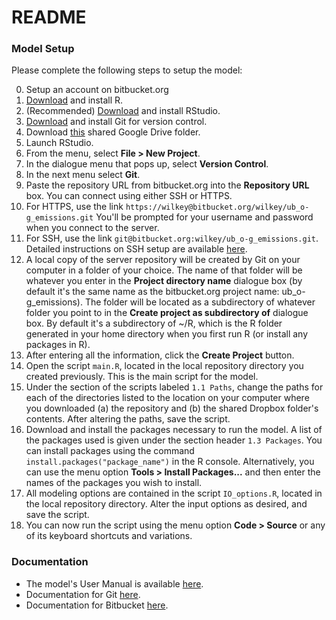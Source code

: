 # README #

### Model Setup ###

Please complete the following steps to setup the model:

0. Setup an account on bitbucket.org
1. [Download](http://www.r-project.org/) and install R.
2. (Recommended) [Download](http://www.rstudio.com/products/rstudio/download/) and install RStudio.
3. [Download](http://git-scm.com/downloads) and install Git for version control.
4. Download [this](https://drive.google.com/open?id=0B7tE8j4aYhm-dHpSdjY1OF9SWE0) shared Google Drive folder.
5. Launch RStudio.
6. From the menu, select **File > New Project**.
7. In the dialogue menu that pops up, select **Version Control**.
8. In the next menu select **Git**.
9. Paste the repository URL from bitbucket.org into the **Repository URL** box. You can connect using either SSH or HTTPS.
10. For HTTPS, use the link `https://wilkey@bitbucket.org/wilkey/ub_o-g_emissions.git` You'll be prompted for your username and password when you connect to the server.
11. For SSH, use the link `git@bitbucket.org:wilkey/ub_o-g_emissions.git`. Detailed instructions on SSH setup are available [here](https://confluence.atlassian.com/display/BITBUCKET/Set+up+SSH+for+Git).
12. A local copy of the server repository will be created by Git on your computer in a folder of your choice. The name of that folder will be whatever you enter in the **Project directory name** dialogue box (by default it's the same name as the bitbucket.org project name: ub_o-g_emissions). The folder will be located as a subdirectory of whatever folder you point to in the **Create project as subdirectory of** dialogue box. By default it's a subdirectory of ~/R, which is the R folder generated in your home directory when you first run R (or install any packages in R).
13. After entering all the information, click the **Create Project** button.
14. Open the script `main.R`, located in the local repository directory you created previously. This is the main script for the model.
15. Under the section of the scripts labeled `1.1 Paths`, change the paths for each of the directories listed to the location on your computer where you downloaded (a) the repository and (b) the shared Dropbox folder's contents. After altering the paths, save the script.
16. Download and install the packages necessary to run the model. A list of the packages used is given under the section header `1.3 Packages`. You can install packages using the command `install.packages("package_name")` in the R console. Alternatively, you can use the menu option **Tools > Install Packages...** and then enter the names of the packages you wish to install.
17. All modeling options are contained in the script `IO_options.R`, located in the local repository directory. Alter the input options as desired, and save the script.
18. You can now run the script using the menu option **Code > Source** or any of its keyboard shortcuts and variations.

### Documentation ###

* The model's User Manual is available [here](https://drive.google.com/open?id=0B7tE8j4aYhm-OEI4SmpjMkwySEE).
* Documentation for Git [here](http://git-scm.com/doc).
* Documentation for Bitbucket [here](https://confluence.atlassian.com/x/bgozDQ).